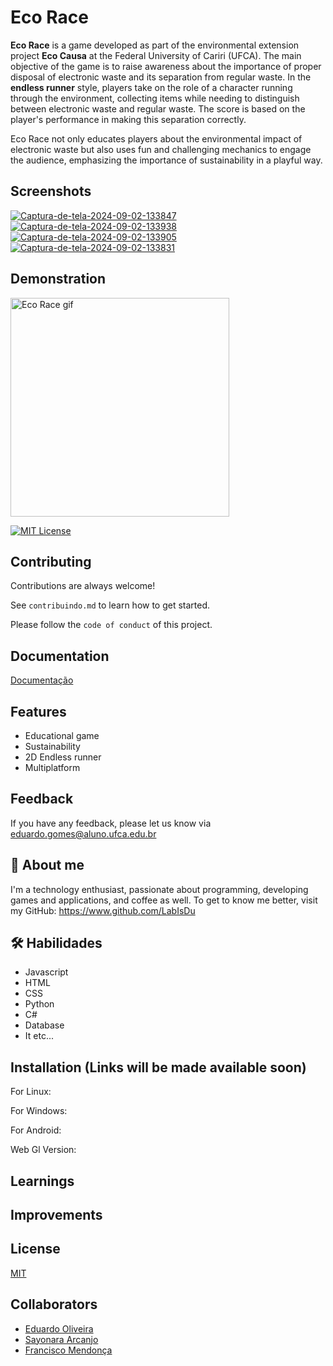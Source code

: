 
# Eco Race

**Eco Race** is a game developed as part of the environmental extension project **Eco Causa** at the Federal University of Cariri (UFCA). The main objective of the game is to raise awareness about the importance of proper disposal of electronic waste and its separation from regular waste. In the **endless runner** style, players take on the role of a character running through the environment, collecting items while needing to distinguish between electronic waste and regular waste. The score is based on the player's performance in making this separation correctly.

Eco Race not only educates players about the environmental impact of electronic waste but also uses fun and challenging mechanics to engage the audience, emphasizing the importance of sustainability in a playful way.


## Screenshots
<a href='https://postimages.org/' target='_blank'><img src='https://i.postimg.cc/xdznHRML/Captura-de-tela-2024-09-02-133847.png' border='0' alt='Captura-de-tela-2024-09-02-133847'/></a>
<a href='https://postimages.org/' target='_blank'><img src='https://i.postimg.cc/ZK5mjZ6b/Captura-de-tela-2024-09-02-133938.png' border='0' alt='Captura-de-tela-2024-09-02-133938'/></a>
<a href='https://postimages.org/' target='_blank'><img src='https://i.postimg.cc/jSGrs7m2/Captura-de-tela-2024-09-02-133905.png' border='0' alt='Captura-de-tela-2024-09-02-133905'/></a>
<a href='https://postimages.org/' target='_blank'><img src='https://i.postimg.cc/jqZ0D9mG/Captura-de-tela-2024-09-02-133831.png' border='0' alt='Captura-de-tela-2024-09-02-133831'/></a>

## Demonstration
  <img height="350" src="https://i.giphy.com/media/v1.Y2lkPTc5MGI3NjExNGp0dzB2ZXVoaHF1M2RvNTh6cjlycnppNXdvZzlza21sdnd2b284MyZlcD12MV9pbnRlcm5hbF9naWZfYnlfaWQmY3Q9Zw/BIpqpWNfY08F0IfFRF/giphy.gif" alt="Eco Race gif"/>



[![MIT License](https://img.shields.io/badge/License-MIT-green.svg)](https://choosealicense.com/licenses/mit/)


## Contributing

Contributions are always welcome!

See `contribuindo.md` to learn how to get started.

Please follow the `code of conduct` of this project.


##  Documentation

[Documentação](https://link-da-documentação)


##  Features

- Educational game
- Sustainability
- 2D Endless runner
- Multiplatform


## Feedback
If you have any feedback, please let us know via eduardo.gomes@aluno.ufca.edu.br


## 🚀 About me
I'm a technology enthusiast, passionate about programming, developing games and applications, and coffee as well.
To get to know me better, visit my GitHub:
https://www.github.com/LabIsDu




## 🛠 Habilidades
* Javascript
* HTML
* CSS
* Python
* C#
* Database
* It etc...


## Installation (Links will be made available soon)

For Linux:

For Windows:

For Android:

Web Gl Version:

    
## Learnings



## Improvements



## License

[MIT](https://choosealicense.com/licenses/mit/)


## Collaborators

- [Eduardo Oliveira](https://www.github.com/LabIsDu)
- [Sayonara Arcanjo](https://github.com/sayarcanjo)
- [Francisco Mendonça](https://github.com/prof-francisco-ferreira)
  

